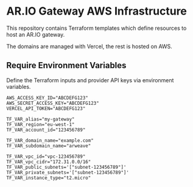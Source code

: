 # AR.IO Gateway AWS Infrastructure

This repository contains Terraform templates which define resources to host an
AR.IO gateway.

The domains are managed with Vercel, the rest is hosted on AWS.

## Require Environment Variables

Define the Terraform inputs and provider API keys via environment variables.

    AWS_ACCESS_KEY_ID="ABCDEFG123"
    AWS_SECRET_ACCESS_KEY="ABCDEFG123"
    VERCEL_API_TOKEN="ABCDEFG123"

    TF_VAR_alias="my-gateway"
    TF_VAR_region="eu-west-1"
    TF_VAR_account_id="123456789"

    TF_VAR_domain_name="example.com"
    TF_VAR_subdomain_name="arweave"

    TF_VAR_vpc_id="vpc-123456789"
    TF_VAR_vpc_cidr="172.31.0.0/16"
    TF_VAR_public_subnets='["subnet-123456789"]'
    TF_VAR_private_subnets='["subnet-123456789"]'
    TF_VAR_instance_type="t2.micro"

